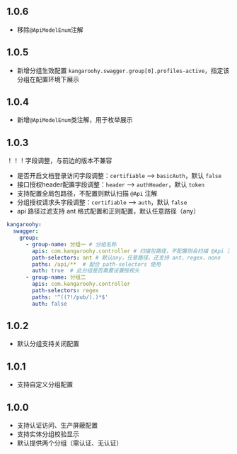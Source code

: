 
## 1.0.6

- 移除`@ApiModelEnum`注解

## 1.0.5

- 新增分组生效配置 `kangaroohy.swagger.group[0].profiles-active`，指定该分组在配置环境下展示

## 1.0.4

- 新增`@ApiModelEnum`类注解，用于枚举展示

## 1.0.3

！！！字段调整，与前边的版本不兼容

- 是否开启文档登录访问字段调整：`certifiable` --> `basicAuth`，默认 `false`
- 接口授权header配置字段调整：`header` --> `authHeader`，默认 `token`
- 支持配置全局包路径，不配置则默认扫描 `@Api` 注解
- 分组授权请求头字段调整：`certifiable` --> `auth`，默认 `false`
- api 路径过滤支持 ant 格式配置和正则配置，默认任意路径（any）

```yaml
kangaroohy:
  swagger:
    group:
      - group-name: 分组一 # 分组名称
        apis: com.kangaroohy.controller # 扫描包路径，不配置则会扫描 @Api 注解
        path-selectors: ant # 默认any，任意路径，还支持 ant、regex、none
        paths: /api/**  # 配合 path-selectors 使用
        auth: true  # 此分组是否需要设置授权头
      - group-name: 分组二
        apis: com.kangaroohy.controller
        path-selectors: regex
        paths: '^((?!/pub/).)*$'
        auth: false
```

## 1.0.2

- 默认分组支持关闭配置

## 1.0.1

- 支持自定义分组配置

## 1.0.0

- 支持认证访问、生产屏蔽配置
- 支持实体分组校验显示
- 默认提供两个分组（需认证、无认证）
